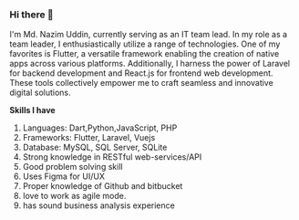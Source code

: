 ### Hi there 👋

I'm Md. Nazim Uddin, currently serving as an IT team lead. In my role as a team leader, I enthusiastically utilize a range of technologies. One of my favorites is Flutter, a versatile framework enabling the creation of native apps across various platforms. Additionally, I harness the power of Laravel for backend development and React.js for frontend web development. These tools collectively empower me to craft seamless and innovative digital solutions.

**Skills I have**
1. Languages: Dart,Python,JavaScript, PHP
2. Frameworks: Flutter, Laravel, Vuejs
3. Database: MySQL, SQL Server, SQLite
4. Strong knowledge in RESTful web-services/API
5. Good problem solving skill
6. Uses Figma for UI/UX
7. Proper knowledge of Github and bitbucket
8. love to work as agile mode.
9. has sound business analysis experience 
